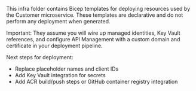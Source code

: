 This infra folder contains Bicep templates for deploying resources used by the Customer microservice. These templates are declarative and do not perform any deployment when generated.

Important: They assume you will wire up managed identities, Key Vault references, and configure API Management with a custom domain and certificate in your deployment pipeline.

Next steps for deployment:
- Replace placeholder names and client IDs
- Add Key Vault integration for secrets
- Add ACR build/push steps or GitHub container registry integration
